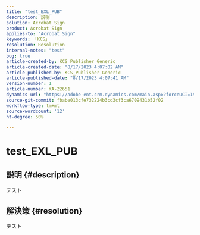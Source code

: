 ```yaml
---
title: "test_EXL_PUB"
description: 説明
solution: Acrobat Sign
product: Acrobat Sign
applies-to: "Acrobat Sign"
keywords: 「KCS」
resolution: Resolution
internal-notes: "test"
bug: true
article-created-by: KCS_Publisher Generic
article-created-date: "8/17/2023 4:07:02 AM"
article-published-by: KCS_Publisher Generic
article-published-date: "8/17/2023 4:07:41 AM"
version-number: 1
article-number: KA-22651
dynamics-url: "https://adobe-ent.crm.dynamics.com/main.aspx?forceUCI=1&pagetype=entityrecord&etn=knowledgearticle&id=aba61483-b33c-ee11-bdf4-6045bd006704"
source-git-commit: fbabe013cfe732224b3cd3cf3ca6709431b52f02
workflow-type: tm+mt
source-wordcount: '12'
ht-degree: 50%

---
```


# test_EXL_PUB

## 説明 {#description}

テスト

## 解決策 {#resolution}


テスト
